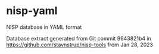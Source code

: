 # nisp-yaml
NISP database in YAML format

Database extract generated from Git commit 9643821b4 in https://github.com/stavnstrup/nisp-tools from Jan 28, 2023

